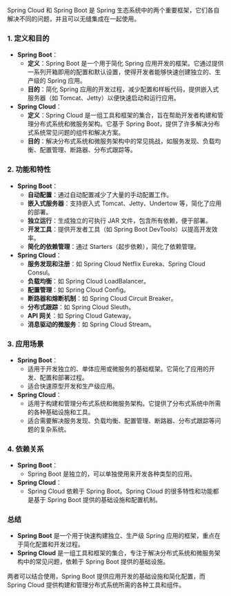 Spring Cloud 和 Spring Boot 是 Spring 生态系统中的两个重要框架，它们各自解决不同的问题，并且可以无缝集成在一起使用。
### 1. **定义和目的**

- **Spring Boot**：
   - **定义**：Spring Boot 是一个用于简化 Spring 应用开发的框架。它通过提供一系列开箱即用的配置和默认设置，使得开发者能够快速创建独立的、生产级的 Spring 应用。
   - **目的**：简化 Spring 应用的开发过程，减少配置和样板代码，提供嵌入式服务器（如 Tomcat、Jetty）以便快速启动和运行应用。
- **Spring Cloud**：
   - **定义**：Spring Cloud 是一组工具和框架的集合，旨在帮助开发者构建和管理分布式系统和微服务架构。它基于 Spring Boot，提供了许多解决分布式系统常见问题的组件和解决方案。
   - **目的**：解决分布式系统和微服务架构中的常见挑战，如服务发现、负载均衡、配置管理、断路器、分布式跟踪等。
### 2. **功能和特性**

- **Spring Boot**：
   - **自动配置**：通过自动配置减少了大量的手动配置工作。
   - **嵌入式服务器**：支持嵌入式 Tomcat、Jetty、Undertow 等，简化了应用的部署。
   - **独立运行**：生成独立的可执行 JAR 文件，包含所有依赖，便于部署。
   - **开发工具**：提供开发者工具（如 Spring Boot DevTools）以提高开发效率。
   - **简化的依赖管理**：通过 Starters（起步依赖），简化了依赖管理。
- **Spring Cloud**：
   - **服务发现和注册**：如 Spring Cloud Netflix Eureka、Spring Cloud Consul。
   - **负载均衡**：如 Spring Cloud LoadBalancer。
   - **配置管理**：如 Spring Cloud Config。
   - **断路器和熔断机制**：如 Spring Cloud Circuit Breaker。
   - **分布式跟踪**：如 Spring Cloud Sleuth。
   - **API 网关**：如 Spring Cloud Gateway。
   - **消息驱动的微服务**：如 Spring Cloud Stream。
### 3. **应用场景**

- **Spring Boot**：
   - 适用于开发独立的、单体应用或微服务的基础框架。它简化了应用的开发、配置和部署过程。
   - 适合快速原型开发和生产级应用。
- **Spring Cloud**：
   - 适用于构建和管理分布式系统和微服务架构。它提供了分布式系统中所需的各种基础设施和工具。
   - 适合需要解决服务发现、负载均衡、配置管理、断路器、分布式跟踪等问题的复杂系统。
### 4. **依赖关系**

- **Spring Boot**：
   - Spring Boot 是独立的，可以单独使用来开发各种类型的应用。
- **Spring Cloud**：
   - Spring Cloud 依赖于 Spring Boot。Spring Cloud 的很多特性和功能都是基于 Spring Boot 提供的基础设施和配置机制。
### 总结

- **Spring Boot** 是一个用于快速构建独立、生产级 Spring 应用的框架，重点在于简化配置和开发过程。
- **Spring Cloud** 是一组工具和框架的集合，专注于解决分布式系统和微服务架构中的常见问题，依赖于 Spring Boot 提供的基础设施。

两者可以结合使用，Spring Boot 提供应用开发的基础设施和简化配置，而 Spring Cloud 提供构建和管理分布式系统所需的各种工具和组件。
